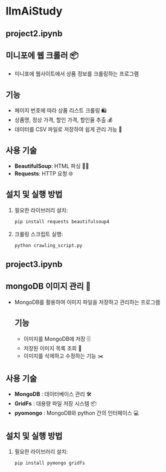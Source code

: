 # llmAiStudy


## project2.ipynb
## 미니포에 웹 크롤러 📦

- 미니포에 웹사이트에서 상품 정보를 크롤링하는 프로그램

## 기능
- 페이지 번호에 따라 상품 리스트 크롤링 🛍️
- 상품명, 정상 가격, 할인 가격, 할인율 추출 💰
- 데이터를 CSV 파일로 저장하여 쉽게 관리 가능 💾

## 사용 기술
- **BeautifulSoup**: HTML 파싱 🧑‍💻
- **Requests**: HTTP 요청 🌐

## 설치 및 실행 방법
1. 필요한 라이브러리 설치:
    ```bash
    pip install requests beautifulsoup4
    ```
2. 크롤링 스크립트 실행:
    ```bash
    python crawling_script.py
    ```


## project3.ipynb
## mongoDB 이미지 관리 📸

- MongoDB를 활용하여 이미지 파일을 저장하고 관리하는 프로그램

  ## 기능
  - 이미지를 MongoDB에 저장 🗄️
  - 저장된 이미지 목록 조회 📝
  - 이미지를 삭제하고 수정하는 기능 ✂️

 ## 사용 기술
 - **MongoDB** : 데이터베이스 관리  🛠️
 - **GridFs** :  대용량 파일 저장 시스템 📦
 - **pyomongo** : MongoDB와 python 간의 인터페이스 💻

## 설치 및 실행 방법
1. 필요한 라이브러리 설치:
    ```bash
    pip install pymongo gridfs

    ```
